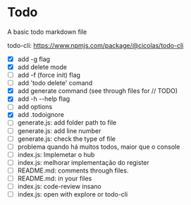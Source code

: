 # Todo

A basic todo markdown file

todo-cli: https://www.npmjs.com/package/@cicolas/todo-cli

- [x] add -g flag
- [x] add delete mode
- [ ] add -f (force init) flag
- [ ] add 'todo delete' comand
- [x] add generate command (see through files for // TODO)
- [x] add -h --help flag
- [ ] add options
- [x] add .todoignore
- [ ] generate.js: add folder path to file
- [ ] generate.js: add line number
- [ ] generate.js: check the type of file
- [ ] problema quando há muitos todos, maior que o console
- [ ] index.js: Implemetar o hub
- [ ] index.js: melhorar implementação do register
- [ ] README.md: comments through files.
- [ ] README.md: in your files
- [ ] index.js: code-review insano
- [ ] index.js: open with explore or todo-cli